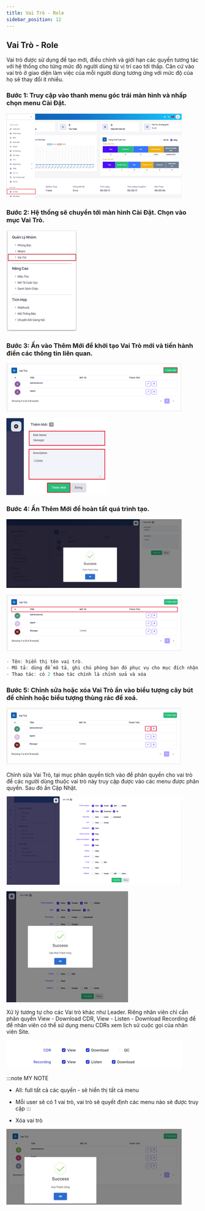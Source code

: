 ```yaml
---
title: Vai Trò - Role
sidebar_position: 12
---
```


## Vai Trò - Role

Vai trò được sử dụng để tạo mới, điều chỉnh và giới hạn các quyền tương tác với hệ thống cho từng mức độ người dùng từ vị trí cao tới thấp. Căn cứ vào vai trò ở giao diện làm việc của mỗi người dùng tương ứng với mức độ của họ sẽ thay đổi ít nhiều.

### Bước 1: Truy cập vào thanh menu góc trái màn hình và nhấp chọn menu Cài Đặt.
![PITEL](./img/role1.png)

### Bước 2: Hệ thống sẽ chuyển tới màn hình Cài Đặt. Chọn vào mục Vai Trò.
![PITEL](./img/role2.png)

### Bước 3: Ấn vào Thêm Mới để khởi tạo Vai Trò mới và tiến hành điền các thông tin liên quan.
![PITEL](./img/role3.png)

![PITEL](./img/role4.png)

### Bước 4: Ấn Thêm Mới để hoàn tất quá trình tạo.
![PITEL](./img/role5.png)

![PITEL](./img/role6.png)

```jsx tilter="Giải thích thông số"
- Tên: hiển thị tên vai trò.
- Mô tả: dùng để mô tả, ghi chú phòng bạn đó phục vụ cho mục đích nhận biết phòng ban.
- Thao tác: có 2 thao tác chính là chỉnh sửa và xóa
```

### Bước 5: Chỉnh sửa hoặc xóa Vai Trò ấn vào biểu tượng cây bút để chỉnh hoặc biểu tượng thùng rác để xoá.
![PITEL](./img/role7.png)

Chỉnh sửa Vai Trò, tại mục phân quyền tích vào để phân quyền cho vai trò để các người dùng thuộc vai trò này truy cập được vào các menu được phân quyền. Sau đó ấn Cập Nhật.

![PITEL](./img/role8.png)

![PITEL](./img/role9.png)

Xử lý tương tự cho các Vai trò khác như Leader. Riêng nhân viên chỉ cần phân quyền View - Download CDR, View - Listen - Download Recording để để nhân viên có thể sử dụng menu CDRs xem lịch sử cuộc gọi của nhân viên Site.

![PITEL](./img/role10.png)

:::note MY NOTE
- All: full tất cả các quyền - sẽ hiển thị tất cả menu
- Mỗi user sẽ có 1 vai trò, vai trò sẽ quyết định các menu nào sẽ được truy cập
:::

- Xóa vai trò

![PITEL](./img/role11.png)